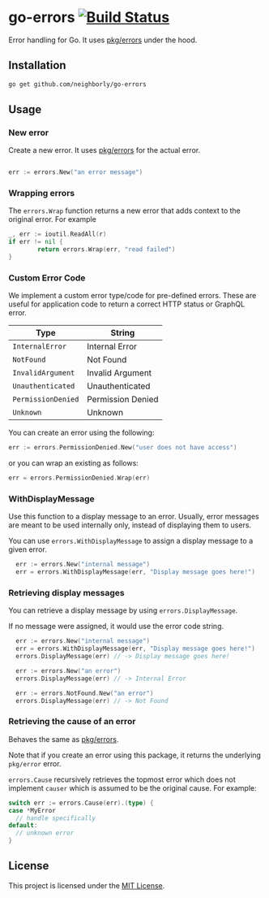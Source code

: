 # go-errors [![Build Status](https://travis-ci.com/neighborly/go-errors.svg?branch=master)](https://travis-ci.com/neighborly/go-errors)

Error handling for Go. It uses [pkg/errors](https://github.com/pkg/errors)
under the hood.

## Installation

```sh
go get github.com/neighborly/go-errors
```

## Usage

### New error

Create a new error. It uses [pkg/errors](https://github.com/pkg/errors) for the
actual error.

```go

err := errors.New("an error message")
```

### Wrapping errors

The `errors.Wrap` function returns a new error that adds context to the original error. For example

```go
_, err := ioutil.ReadAll(r)
if err != nil {
        return errors.Wrap(err, "read failed")
}
```

### Custom Error Code

We implement a custom error type/code for pre-defined errors. These are useful
for application code to return a correct HTTP status or GraphQL error.

| Type               | String            |
|--------------------|-------------------|
| `InternalError`    | Internal Error    |
| `NotFound`         | Not Found         |
| `InvalidArgument`  | Invalid Argument  |
| `Unauthenticated`  | Unauthenticated   |
| `PermissionDenied` | Permission Denied |
| `Unknown`          | Unknown           |

You can create an error using the following:

```go
err := errors.PermissionDenied.New("user does not have access")
```

or you can wrap an existing as follows:

```go
err = errors.PermissionDenied.Wrap(err)
```

### WithDisplayMessage

Use this function to a display message to an error. Usually, error messages
are meant to be used internally only, instead of displaying them to users.

You can use `errors.WithDisplayMessage` to assign a display message to a given
error.

```go
  err := errors.New("internal message")
  err = errors.WithDisplayMessage(err, "Display message goes here!")
```

### Retrieving display messages

You can retrieve a display message by using `errors.DisplayMessage`.

If no message were assigned, it would use the error code string.

```go
  err := errors.New("internal message")
  err = errors.WithDisplayMessage(err, "Display message goes here!")
  errors.DisplayMessage(err) // -> Display message goes here!
```

```go
  err := errors.New("an error")
  errors.DisplayMessage(err) // -> Internal Error
```

```go
  err := errors.NotFound.New("an error")
  errors.DisplayMessage(err) // -> Not Found
```

### Retrieving the cause of an error

Behaves the same as [pkg/errors](https://github.com/pkg/errors).

Note that if you create an error using this package, it returns the
underlying `pkg/error` error.

`errors.Cause`  recursively retrieves the topmost error which does not
implement `causer` which is assumed to be the original cause. For example:

```go
switch err := errors.Cause(err).(type) {
case *MyError
  // handle specifically
default:
  // unknown error
}
```

## License

This project is licensed under the [MIT License](LICENSE.md).
